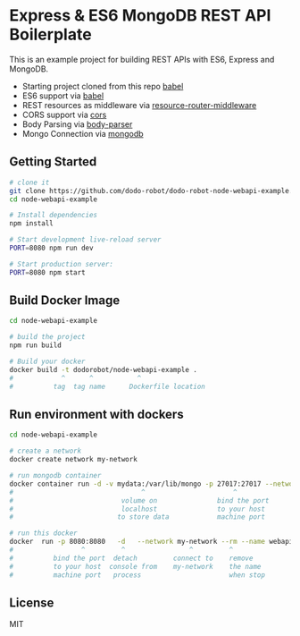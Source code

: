 Express & ES6 MongoDB REST API Boilerplate
==================================

This is an example project for building REST APIs with ES6, Express and MongoDB.

- Starting project cloned from this repo [babel](https://github.com/developit/express-es6-rest-api)
- ES6 support via [babel](https://babeljs.io)
- REST resources as middleware via [resource-router-middleware](https://github.com/developit/resource-router-middleware)
- CORS support via [cors](https://github.com/troygoode/node-cors)
- Body Parsing via [body-parser](https://github.com/expressjs/body-parser)
- Mongo Connection via [mongodb](http://mongodb.github.io/node-mongodb-native)


Getting Started
---------------


```sh
# clone it
git clone https://github.com/dodo-robot/dodo-robot-node-webapi-example.git
cd node-webapi-example

# Install dependencies
npm install

# Start development live-reload server
PORT=8080 npm run dev

# Start production server:
PORT=8080 npm start
```
Build Docker Image
------
```sh
cd node-webapi-example

# build the project
npm run build

# Build your docker
docker build -t dodorobot/node-webapi-example .
#            ^      ^           ^
#          tag  tag name      Dockerfile location

```

Run environment with dockers
------
```sh
cd node-webapi-example

# create a network 
docker create network my-network

# run mongodb container
docker container run -d -v mydata:/var/lib/mongo -p 27017:27017 --network my-network --rm --name database mongo:3.4-jessie
#                                ^                      ^                       ^                                ^
#                           volume on               bind the port           connect to                      container tag                                 
#                           localhost               to your host            my-network  
#                          to store data            machine port 

# run this docker
docker  run -p 8080:8080   -d   --network my-network --rm --name webapi -t dodorobot/nodejs-image-demo
#                 ^         ^                ^         ^                            ^
#          bind the port  detach         connect to    remove                  container tag
#          to your host  console from    my-network    the name
#          machine port   process                      when stop

```


License
-------

MIT
